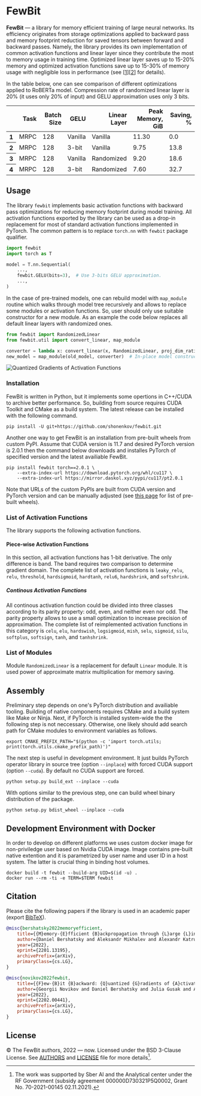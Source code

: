 # FewBit

**FewBit** &mdash; a library for memory efficient training of large neural networks.
Its efficiency originates from storage optimizations applied to backward pass and memory footprint reduction for saved tensors between forward and backward passes.
Namely, the library provides its own implementation of common activation functions and linear layer since they contribute the most to memory usage in training time.
Optimized linear layer saves up to 15-20% memory and optimized activation functions save up to 15-30% of memory usage with negligible loss in performance (see \[[1][5]\]\[[2][6]\] for details).

In the table below, one can see comparison of different optimizations applied to RoBERTa model. Compression rate of randomized linear layer is 20% (it uses only 20% of input) and GELU approximation uses only 3 bits.

<table>
  <thead>
    <tr style="text-align: right;">
      <th></th><th>Task</th><th>Batch Size</th><th>GELU</th><th>Linear Layer</th><th>Peak Memory, GiB</th><th>Saving, %</th>
    </tr>
  </thead>
  <tbody>
    <tr>
      <th>1</th><td>MRPC</td><td>128</td><td>Vanilla</td><td>Vanilla</td><td>11.30</td><td>0.0</td>
    </tr>
    <tr>
      <th>2</th><td>MRPC</td><td>128</td><td>3-bit</td><td>Vanilla</td><td>9.75</td><td>13.8</td>
    </tr>
    <tr>
      <th>3</th><td>MRPC</td><td>128</td><td>Vanilla</td><td>Randomized</td><td>9.20</td><td>18.6</td>
    </tr>
    <tr>
      <th>4</th><td>MRPC</td><td>128</td><td>3-bit</td><td>Randomized</td><td>7.60</td><td>32.7</td>
    </tr>
  </tbody>
</table>

## Usage

The library `fewbit` implements basic activation functions with backward pass
optimizations for reducing memory footprint during model training.
All activation functions exported by the library can be used as a drop-in
replacement for most of standard activation functions implemented in PyTorch.
The common pattern is to replace `torch.nn` with `fewbit` package qualifier.

```python
import fewbit
import torch as T

model = T.nn.Sequential(
    ...,
    fewbit.GELU(bits=3),  # Use 3-bits GELU approximation.
    ...,
)
```

In the case of pre-trained models, one can rebuild model with `map_module` routine which walks through model tree recursively and allows to replace some modules or activation functions.
So, user should only use suitable constructor for a new module.
As an example the code below replaces all default linear layers with randomized ones.

```python
from fewbit import RandomizedLinear
from fewbit.util import convert_linear, map_module

converter = lambda x: convert_linear(x, RandomizedLinear, proj_dim_ratio=0.1)
new_model = map_module(old_model, converter)  # In-place model construction.
```

![Quantized Gradients of Activation Functions][4]

### Installation


FewBit is written in Python, but it implements some opertions in C++/CUDA to archive better performance.
So, building from source requires CUDA Toolkit and CMake as a build system.
The latest release can be installed with the following command.

```shell
pip install -U git+https://github.com/shonenkov/fewbit.git
```

Another one way to get FewBit is an installation from pre-built wheels from
custom PyPI. Assume that CUDA version is 11.7 and desired PyTorch version is
2.0.1 then the command below downloads and installes PyTorch of specified
version and the latest availiable FewBit.

```shell
pip install fewbit torch==2.0.1 \
    --extra-index-url https://download.pytorch.org/whl/cu117 \
    --extra-index-url https://mirror.daskol.xyz/pypi/cu117/pt2.0.1
```

Note that URLs of the custom PyPIs are built from CUDA version and PyTorch
version and can be manually adjusted (see [this page][7] for list of pre-built
wheels).

### List of Activation Functions

The library supports the following activation functions.

#### Piece-wise Activation Functions

In this section, all activation functions has 1-bit derivative.
The only difference is band.
The band requires two comparison to determine gradient domain.
The complete list of activation functions is `leaky_relu`, `relu`,
`threshold`, `hardsigmoid`, `hardtanh`, `relu6`, `hardshrink`, and
`softshrink`.

##### Continous Activation Functions

All continous activation function could be divided into three classes according to its parity property: odd, even, and neither even nor odd.
The parity property allows to use a small optimization to increase precision of approximation.
The complete list of reimplemented activation functions in this category is
`celu`, `elu`, `hardswish`, `logsigmoid`, `mish`, `selu`, `sigmoid`, `silu`,
`softplus`, `softsign`, `tanh`, and `tanhshrink`.

### List of Modules

Module `RandomizedLinear` is a replacement for default `Linear` module.
It is used power of approximate matrix multiplication for memory saving.

## Assembly

Preliminary step depends on one's PyTorch distribution and availiable tooling.
Building of native components requires CMake and a build system like Make or Ninja.
Next, if PyTorch is installed system-wide the the following step is not neccessary.
Otherwise, one likely should add search path for CMake modules to environment variables as follows.

```shell
export CMAKE_PREFIX_PATH="$(python -c 'import torch.utils; print(torch.utils.cmake_prefix_path)')"
```

The next step is useful in development environment.
It just builds PyTorch operator library in source tree (option `--inplace`) with forced CUDA support (option `--cuda`).
By default no CUDA support are forced.

```shell
python setup.py build_ext --inplace --cuda
```

With options similar to the previous step, one can build wheel binary distribution of the package.

```shell
python setup.py bdist_wheel --inplace --cuda
```

## Development Environment with Docker

In order to develop on different platforms we uses custom docker image for non-priviledge user based on Nvidia CUDA image.
Image contains pre-built native extention and it is parametrized by user name and user ID in a host system.
The latter is crucial thing in binding host volumes.

```shell
docker build -t fewbit --build-arg UID=$(id -u) .
docker run --rm -ti -e TERM=$TERM fewbit
```

## Citation

Please cite the following papers if the library is used in an academic paper (export [BibTeX][1]).

```bibtex
@misc{bershatsky2022memoryefficient,
    title={{M}emory-{E}fficient {B}ackpropagation through {L}arge {L}inear {L}ayers},
    author={Daniel Bershatsky and Aleksandr Mikhalev and Alexandr Katrutsa and Julia Gusak and Daniil Merkulov and Ivan Oseledets},
    year={2022},
    eprint={2201.13195},
    archivePrefix={arXiv},
    primaryClass={cs.LG},
}

@misc{novikov2022fewbit,
    title={{F}ew-{B}it {B}ackward: {Q}uantized {G}radients of {A}ctivation {F}unctions for {M}emory {F}ootprint {R}eduction},
    author={Georgii Novikov and Daniel Bershatsky and Julia Gusak and Alex Shonenkov and Denis Dimitrov and Ivan Oseledets},
    year={2022},
    eprint={2202.00441},
    archivePrefix={arXiv},
    primaryClass={cs.LG},
}
```

## License

© The FewBit authors, 2022 &mdash; now. Licensed under the BSD 3-Clause License. See [AUTHORS][2] and [LICENSE][2] file for more details[^1].

[^1]: The work was supported by Sber AI and the Analytical center under the RF Government (subsidy agreement 000000D730321P5Q0002, Grant No. 70-2021-00145 02.11.2021).

[1]: doc/fewbit.bib
[2]: AUTHORS
[3]: LICENSE
[4]: doc/fig/activations.svg
[5]: https://arxiv.org/abs/2201.13195
[6]: https://arxiv.org/abs/2202.00441
[7]: https://mirror.daskol.xyz/pypi/
